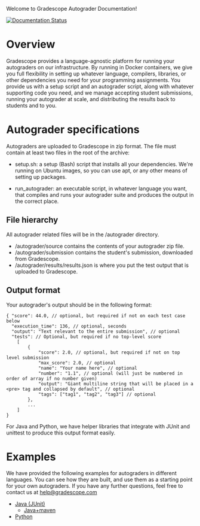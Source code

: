 Welcome to Gradescope Autograder Documentation!

[![Documentation Status](https://readthedocs.org/projects/gradescope-autograders/badge/?version=latest)](http://gradescope-autograders.readthedocs.org/en/latest/?badge=latest)

# Overview

Gradescope provides a language-agnostic platform for running your
autograders on our infrastructure. By running in Docker containers, we
give you full flexibility in setting up whatever language, compilers,
libraries, or other dependencies you need for your programming
assignments. You provide us with a setup script and an autograder
script, along with whatever supporting code you need, and we manage
accepting student submissions, running your autograder at scale, and
distributing the results back to students and to you.

# Autograder specifications

Autograders are uploaded to Gradescope in zip format. The file must
contain at least two files in the root of the archive:

- setup.sh: a setup (Bash) script that installs all your dependencies. We're
  running on Ubuntu images, so you can use apt, or any other means of
  setting up packages.

- run_autograder: an executable script, in whatever language you want,
  that compiles and runs your autograder suite and produces the output in the correct place.

## File hierarchy

All autograder related files will be in the /autograder directory.

- /autograder/source contains the contents of your autograder zip file.
- /autograder/submission contains the student's submission, downloaded from Gradescope.
- /autograder/results/results.json is where you put the test output that is uploaded to Gradescope.


## Output format

Your autograder's output should be in the following format:

```
{ "score": 44.0, // optional, but required if not on each test case below
  "execution_time": 136, // optional, seconds
  "output": "Text relevant to the entire submission", // optional
  "tests": // Optional, but required if no top-level score
    [
        {
            "score": 2.0, // optional, but required if not on top level submission
            "max_score": 2.0, // optional
            "name": "Your name here", // optional
            "number": "1.1", // optional (will just be numbered in order of array if no number given)
            "output": "Giant multiline string that will be placed in a <pre> tag and collapsed by default", // optional
            "tags": ["tag1", "tag2", "tag3"] // optional
        },
        ...
    ]
}
```


For Java and Python, we have helper libraries that integrate with
JUnit and unittest to produce this output format easily.

# Examples

We have provided the following examples for autograders in different
languages. You can see how they are built, and use them as a starting
point for your own autograders. If you have any further questions, feel free to contact us at [help@gradescope.com](mailto:help@gradescope.com)

- [Java (JUnit)](java/)
  - [Java+maven](java-mvn/)
- [Python](python/)
